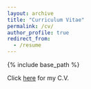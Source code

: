 ```yaml
---
layout: archive
title: "Curriculum Vitae"
permalink: /cv/
author_profile: true
redirect_from:
  - /resume
---
```


{% include base_path %}

Click [here](manfredinid.github.io/files/Curriculum_Vitae.pdf) for my C.V.


